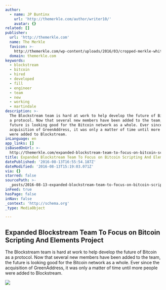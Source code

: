 ```yaml
---
author:
  - name: JP Buntinx
    url: 'http://themerkle.com/author/writer10/'
    avatar: {}
related: []
publisher:
  url: 'http://themerkle.com'
  name: The Merkle
  favicon: >-
    http://themerkle.com/wp-content/uploads/2016/03/cropped-merkle-white-1-192x192.png
  domain: themerkle.com
keywords:
  - blockstream
  - bitcoin
  - hired
  - developed
  - fill
  - engineer
  - team
  - new
  - working
  - martindale
description: >-
  The Blockstream team is hard at work to help develop the future of Bitcoin as
  a protocol. Now that several new members have been added to the team, the
  future is looking good for the Bitcoin network as a whole. Ever since the
  acquisition of GreenAddress, it was only a matter of time until more people
  were added to Blockstream.
inLanguage: en
app_links: []
isBasedOnUrl: >-
  http://themerkle.com/expanded-blockstream-team-to-focus-on-bitcoin-scripting-and-elements-project/
title: Expanded Blockstream Team To Focus on Bitcoin Scripting And Elements Project
datePublished: '2016-08-13T16:55:54.187Z'
dateModified: '2016-08-13T15:19:03.071Z'
via: {}
starred: false
sourcePath: >-
  _posts/2016-08-13-expanded-blockstream-team-to-focus-on-bitcoin-scripting-and.md
inFeed: true
hasPage: false
inNav: false
_context: 'http://schema.org'
_type: MediaObject

---
```

<article style=""><h1>Expanded Blockstream Team To Focus on Bitcoin Scripting And Elements Project</h1><p>The Blockstream team is hard at work to help develop the future of Bitcoin as a protocol. Now that several new members have been added to the team, the future is looking good for the Bitcoin network as a whole. Ever since the acquisition of GreenAddress, it was only a matter of time until more people were added to Blockstream.</p><img src="http://themerkle.com/wp-content/uploads/2016/08/Blockstream.png" /></article>